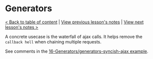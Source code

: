 # Generators

[< Back to table of content](../README.md) |
[View previous lesson's notes](../15-Classes/Lesson.notes.md) |
[View next lesson's notes >](../17-Proxies/Lesson.notes.md)

A concrete usecase is the waterfall of ajax calls.
It helps remove the `callback hell` when chaining multiple requests.

See comments in the [16-Generators/generators-syncish-ajax example](16-Generators/generators-syncish-ajax.html).
